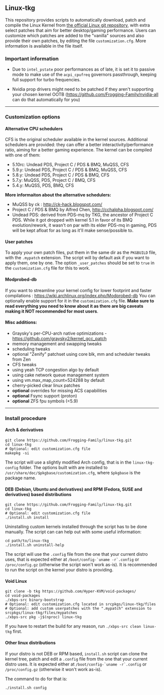 ## Linux-tkg

This repository provides scripts to automatically download, patch and compile the Linux Kernel from [the official Linux git repository](https://git.kernel.org/pub/scm/linux/kernel/git/stable/linux.git), with extra select patches that aim for better desktop/gaming performance. Users can customize which patches are added to the "vanilla" sources and also provide their own patches, by editing the file `customization.cfg`. More information is available in the file itself.

### Important information

- Due to `intel_pstate` poor performances as of late, it is set it to passive mode to make use of the `acpi_cpufreq` governors passthrough, keeping full support for turbo frequencies.

- Nvidia prop drivers might need to be patched if they aren't supporting your chosen kernel OOTB (https://github.com/Frogging-Family/nvidia-all can do that automatically for you)

---------------------
### Customization options
#### Alternative CPU schedulers

CFS is the original scheduler available in the kernel sources. Additional schedulers are provided: they can offer a better interactivity/performance ratio, aiming for a better gaming experience. The kernel can be compiled with one of them:
- 5.10rc: Undead PDS, Project C / PDS & BMQ, MuQSS, CFS
- 5.9.y: Undead PDS, Project C / PDS & BMQ, MuQSS, CFS
- 5.8.y: Undead PDS, Project C / PDS & BMQ, CFS
- 5.7.y: MuQSS, PDS, Project C / BMQ, CFS
- 5.4.y: MuQSS, PDS, BMQ, CFS

**More informaiton about the alternative schedulers:**
- MuQSS by ck : http://ck-hack.blogspot.com/
- Project C / PDS & BMQ by Alfred Chen, http://cchalpha.blogspot.com/
- Undead PDS: derived from PDS-mq by TKG, the ancestor of Project C PDS. While it got dropped with kernel 5.1 in favor of its BMQ evolution/rework, it wasn't on par with its elder PDS-mq in gaming, PDS will be kept afloat for as long as it'll make sense/possible to.

#### User patches

To apply your own patch files, put them in the same dir as the `PKGBUILD` file, with the `.mypatch` extension. The script will by default ask if you want to apply them, one by one. The option `_user_patches` should be set to `true` in the `customization.cfg` file for this to work.
#### Modprobed-db

If you want to streamline your kernel config for lower footprint and faster compilations : https://wiki.archlinux.org/index.php/Modprobed-db
You can optionally enable support for it in the `customization.cfg` file. **Make sure to read everything you need to know about it as there are big caveats making it NOT recommended for most users**.

#### Misc additions:
- Graysky's per-CPU-arch native optimizations - https://github.com/graysky2/kernel_gcc_patch
- memory management and swapping tweaks
- scheduling tweaks
- optional "Zenify" patchset using core blk, mm and scheduler tweaks from Zen
- CFS tweaks
- using yeah TCP congestion algo by default
- using cake network queue management system
- using vm.max_map_count=524288 by default
- cherry-picked clear linux patches
- **optional** overrides for missing ACS capabilities
- **optional** Fsync support (proton)
- **optional** ZFS fpu symbols (<5.9)

-------------
### Install procedure

#### Arch & derivatives
```
git clone https://github.com/Frogging-Family/linux-tkg.git
cd linux-tkg
# Optional: edit customization.cfg file
makepkg -si
```
The script will use a slightly modified Arch config, that is in the `linux-tkg-config` folder. The options built with are installed to `/usr/share/doc/$pkgbase/customization.cfg`, where `$pkgbase` is the package name.



#### DEB (Debian, Ubuntu and derivatives) and RPM (Fedora, SUSE and derivatives) based distributions
```
git clone https://github.com/Frogging-Family/linux-tkg.git
cd linux-tkg
# Optional: edit customization.cfg file
./install.sh install
```
Uninstalling custom kernels installed through the script has to be done 
manually. The script can can help out with some useful information:
```
cd path/to/linux-tkg
./install.sh uninstall-help
```
The script will use the `.config` file from the one that your current distro uses, that is expected either at ``/boot/config-`uname -r`.config`` or ``/proc/config.gz`` (otherwise the script won't work as-is). It is recommended to run the script on the kernel your distro is providing.

#### Void Linux
```
git clone -b tkg https://github.com/Hyper-KVM/void-packages/
cd void-packages
./xbps-src binary-bootstrap
# Optional: edit customization.cfg located in srcpkgs/linux-tkg/files
# Optional: add custom userpatches with the ".mypatch" extension to srcpkgs/linux-tkg/files/mypatches
./xbps-src pkg -j$(nproc) linux-tkg
```
If you have to restart the build for any reason, run `./xbps-src clean linux-tkg` first.

#### Other linux distributions
If your distro is not DEB or RPM based, `install.sh` script can clone the kernel tree, patch and edit a `.config` file from the one that your current distro uses. It is expected either at ``/boot/config-`uname -r`.config`` or ``/proc/config.gz`` (otherwise it won't work as-is).

The command to do for that is:
```
./install.sh config
```

